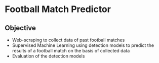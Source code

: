 # Football Match Predictor
## Objective 
- Web-scraping to collect data of past football matches
- Supervised Machine Learning using detection models to predict the results of a football match on the basis of collected data
- Evaluation of the detection models
